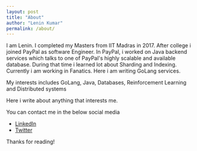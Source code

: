 ```yaml
---
layout: post
title: "About"
author: "Lenin Kumar"
permalink: /about/
---
```

<!-- <p align="center">
    <img src="/assets/images/about/about.jpg" alt="Architecture">
</p> -->


   I am Lenin. I completed my Masters from IIT Madras in 2017. After college i joined PayPal as software Engineer. In PayPal, i worked on Java backend services which talks to one of PayPal's highly scalable and available database. During that time i learned lot about Sharding and Indexing. Currently i am working in Fanatics. Here i am writing GoLang services.

   My interests includes GoLang, Java, Databases, Reinforcement Learning and Distributed systems


Here i write about anything that interests me.

You can contact me in the below social media
* [LinkedIn](https://www.linkedin.com/in/leninkumar-pothabattula/)
* [Twitter](https://twitter.com/leninkumar31)

Thanks for reading!
